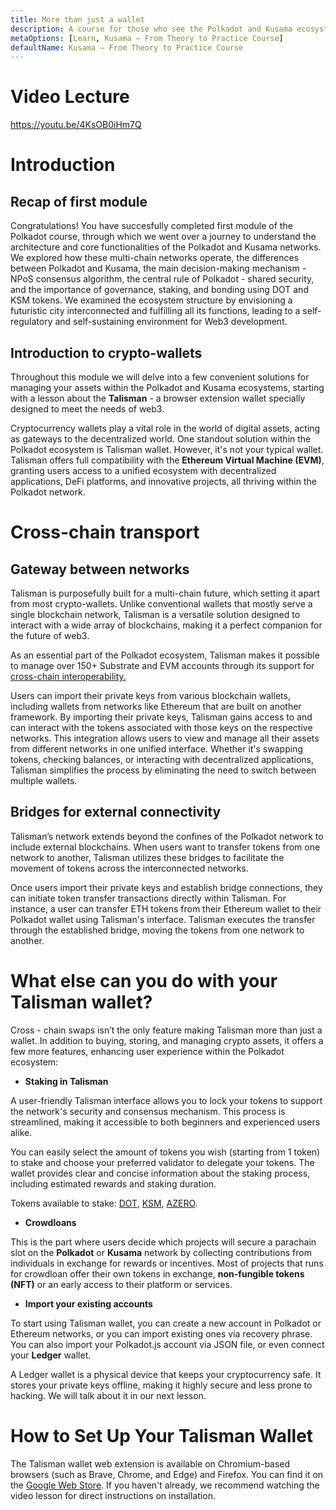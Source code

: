 ```yaml
---
title: More than just a wallet
description: A course for those who see the Polkadot and Kusama ecosystem for the first time.
metaOptions: [Learn, Kusama — From Theory to Practice Course]
defaultName: Kusama — From Theory to Practice Course
---
```


# Video Lecture

https://youtu.be/4KsOB0iHm7Q

<Spoiler title="<h2 style='display: inline;' >Lesson 4. More than just a wallet</h2>">

# Introduction

## **Recap of first module**

Congratulations! You have succesfully completed first module of the Polkadot course, through which we went over a journey to understand the architecture and core functionalities of the Polkadot and Kusama networks. We explored how these multi-chain networks operate, the differences between Polkadot and Kusama, the main decision-making mechanism - NPoS consensus algorithm, the central rule of Polkadot - shared security, and the importance of governance, staking, and bonding using DOT and KSM tokens. We examined the ecosystem structure by envisioning a futuristic city interconnected and fulfilling all its functions, leading to a self-regulatory and self-sustaining environment for Web3 development.

## **Introduction to crypto-wallets**

Throughout this module we will delve into a few convenient solutions for managing your assets within the Polkadot and Kusama ecosystems, starting with a lesson about the **Talisman** - a browser extension wallet specially designed to meet the needs of web3.

Cryptocurrency wallets play a vital role in the world of digital assets, acting as gateways to the decentralized world. One standout solution within the Polkadot ecosystem is Talisman wallet. However, it's not your typical wallet. Talisman offers full compatibility with the **Ethereum Virtual Machine (EVM)**, granting users access to a unified ecosystem with decentralized applications, DeFi platforms, and innovative projects, all thriving within the Polkadot network.

# Cross-chain transport

## Gateway between networks

Talisman is purposefully built for a multi-chain future, which setting it apart from most crypto-wallets. Unlike conventional wallets that mostly serve a single blockchain network, Talisman is a versatile solution designed to interact with a wide array of blockchains, making it a perfect companion for the future of web3.

As an essential part of the Polkadot ecosystem, Talisman makes it possible to manage over 150+ Substrate and EVM accounts through its support for [cross-chain interoperability.](https://polkadot.network/features/cross-chain-communication/)

Users can import their private keys from various blockchain wallets, including wallets from networks like Ethereum that are built on another framework. By importing their private keys, Talisman gains access to and can interact with the tokens associated with those keys on the respective networks. This integration allows users to view and manage all their assets from different networks in one unified interface. Whether it's swapping tokens, checking balances, or interacting with decentralized applications, Talisman simplifies the process by eliminating the need to switch between multiple wallets.

## **Bridges for external connectivity**

Talisman’s network extends beyond the confines of the Polkadot network to include external blockchains. When users want to transfer tokens from one network to another, Talisman utilizes these bridges to facilitate the movement of tokens across the interconnected networks.

Once users import their private keys and establish bridge connections, they can initiate token transfer transactions directly within Talisman. For instance, a user can transfer ETH tokens from their Ethereum wallet to their Polkadot wallet using Talisman's interface. Talisman executes the transfer through the established bridge, moving the tokens from one network to another.

# **What else can you do with your Talisman wallet?**

Cross - chain swaps isn’t the only feature making Talisman more than just a wallet. In addition to buying, storing, and managing crypto assets, it offers a few more features, enhancing user experience within the Polkadot ecosystem:

- **Staking in Talisman**

A user-friendly Talisman interface allows you to lock your tokens to support the network's security and consensus mechanism. This process is streamlined, making it accessible to both beginners and experienced users alike.

<robo-academy-grid :columns="2" textAlign="center">
    <robo-academy-grid-element>
        <LessonImages src="kusama-theory-practice/lesson4-stake.png" alt=""/>
    </robo-academy-grid-element>
    <robo-academy-grid-element>
        <LessonImages src="kusama-theory-practice/lesson4-stake-pool.png" alt=""/>
    </robo-academy-grid-element>
</robo-academy-grid>


You can easily select the amount of tokens you wish (starting from 1 token) to stake and choose your preferred validator to delegate your tokens. The wallet provides clear and concise information about the staking process, including estimated rewards and staking duration.

Tokens available to stake: [DOT](https://coinmarketcap.com/currencies/polkadot-new/), [KSM](https://coinmarketcap.com/currencies/kusama/), [AZERO](https://coinmarketcap.com/currencies/aleph-zero/).

- **Crowdloans**

This is the part where users decide which projects will secure a parachain slot on the **Polkadot** or **Kusama** network by collecting contributions from individuals in exchange for rewards or incentives. Most of projects that runs for crowdloan offer their own tokens in exchange, **non-fungible tokens (NFT)** or an early access to their platform or services.

<LessonImages src="kusama-theory-practice/lesson4-crowdloans.png" alt=""/>


- **Import your existing accounts**

To start using Talisman wallet, you can create a new account in Polkadot or Ethereum networks, or you can import existing ones via recovery phrase. You can also import your Polkadot.js account via JSON file, or even connect your **Ledger** wallet.

<robo-academy-note type="note">
A Ledger wallet is a physical device that keeps your cryptocurrency safe. It stores your private keys offline, making it highly secure and less prone to hacking. We will talk about it in our next lesson.
</robo-academy-note>

# How to Set Up Your Talisman Wallet

The Talisman wallet web extension is available on Chromium-based browsers (such as Brave, Chrome, and Edge) and Firefox. You can find it on the [Google Web Store](https://chrome.google.com/webstore/detail/talisman-polkadot-wallet/fijngjgcjhjmmpcmkeiomlglpeiijkld). If you haven't already, we recommend watching the video lesson for direct instructions on installation.

</Spoiler>

<Spoiler title="<h2 style='display: inline;' >Theory: Test</h2>">

<QuizBlock 
quizUrl="https://faas-fra1-afec6ce7.doserverless.co/api/v1/web/fn-18e93402-1ffe-47e8-be1d-e28a6ac871f1/default/Quiz"
quizId="question4.1"
/>

<QuizBlock 
quizUrl="https://faas-fra1-afec6ce7.doserverless.co/api/v1/web/fn-18e93402-1ffe-47e8-be1d-e28a6ac871f1/default/Quiz"
quizId="question4.2"
/>

<QuizBlock 
quizUrl="https://faas-fra1-afec6ce7.doserverless.co/api/v1/web/fn-18e93402-1ffe-47e8-be1d-e28a6ac871f1/default/Quiz"
quizId="question4.3"
/>

</Spoiler>

<FeedbackBlock 
formUrl="https://faas-fra1-afec6ce7.doserverless.co/api/v1/web/fn-18e93402-1ffe-47e8-be1d-e28a6ac871f1/default/Feedback"
lessonLabel="talisman"
/>